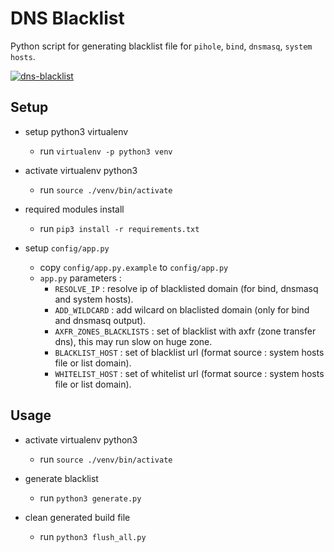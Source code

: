 # DNS Blacklist

Python script for generating blacklist file for `pihole`, `bind`, `dnsmasq`, `system hosts`.

[![dns-blacklist](https://asciinema.org/a/385212.svg)](https://asciinema.org/a/385212)

## Setup

- setup python3 virtualenv 
    - run `virtualenv -p python3 venv`

- activate virtualenv python3

    - run `source ./venv/bin/activate`

- required modules install

    - run `pip3 install -r requirements.txt`

- setup `config/app.py`
    - copy `config/app.py.example` to `config/app.py`
    - `app.py` parameters :
        - `RESOLVE_IP`            : resolve ip of blacklisted domain (for bind, dnsmasq and system hosts).
        - `ADD_WILDCARD`          : add wilcard on blaclisted domain (only for bind and dnsmasq output).
        - `AXFR_ZONES_BLACKLISTS` : set of blacklist with axfr (zone transfer dns), this may run slow on huge zone.
        - `BLACKLIST_HOST`        : set of blacklist url (format source : system hosts file or list domain).
        - `WHITELIST_HOST`        : set of whitelist url (format source : system hosts file or list domain).

## Usage

- activate virtualenv python3

    - run `source ./venv/bin/activate`

- generate blacklist
    - run `python3 generate.py`

- clean generated build file
    - run `python3 flush_all.py`

